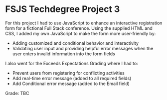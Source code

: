 # FSJS Techdegree Project 3

For this project I had to use JavaScript to enhance an interactive registration form for a fictional Full Stack conference. Using the supplied HTML and CSS, I added my own JavaScript to make the form more user-friendly by:

- Adding customized and conditional behavior and interactivity
- Validating user input and providing helpful error messages when the user enters invalid information into the form fields

I also went for the Exceeds Expectations Grading where I had to:

- Prevent users from registering for conflicting activities
- Add real-time error message (added to all required fields)
- Add Conditional error message (added to the Email field)

Grade: TBC
